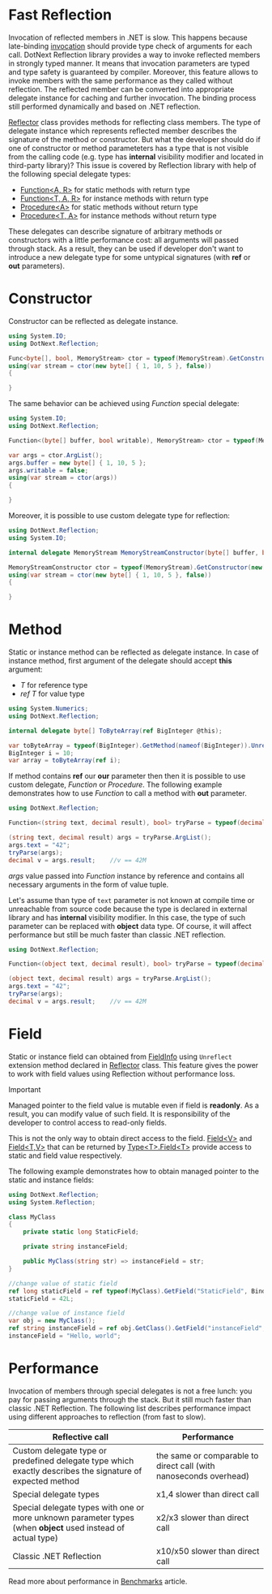 Fast Reflection
====
Invocation of reflected members in .NET is slow. This happens because late-binding [invocation](https://docs.microsoft.com/en-us/dotnet/api/system.reflection.methodbase.invoke) should provide type check of arguments for each call. DotNext Reflection library provides a way to invoke reflected members in strongly typed manner. It means that invocation parameters are typed and type safety is guaranteed by compiler. Moreover, this feature allows to invoke members with the same performance as they called without reflection. The reflected member can be converted into appropriate delegate instance for caching and further invocation. The binding process still performed dynamically and based on .NET reflection.

[Reflector](../../api/DotNext.Reflection.Reflector.yml) class provides methods for reflecting class members. The type of delegate instance which represents reflected member describes the signature of the method or constructor. But what the developer should do if one of constructor or method parameteters has a type that is not visible from the calling code (e.g. type has **internal** visibility modifier and located in third-party library)? This issue is covered by Reflection library with help of the following special delegate types:
* [Function&lt;A, R&gt;](../../api/DotNext.Function-2.yml) for static methods with return type
* [Function&lt;T, A, R&gt;](../../api/DotNext.Function-3.yml) for instance methods with return type
* [Procedure&lt;A&gt;](../../api/DotNext.Procedure-1.yml) for static methods without return type
* [Procedure&lt;T, A&gt;](../../api/DotNext.Procedure-2.yml) for instance methods without return type

These delegates can describe signature of arbitrary methods or constructors with a little performance cost: all arguments will passed through stack. As a result, they can be used if developer don't want to introduce a new delegate type for some untypical signatures (with **ref** or **out** parameters). 

# Constructor
Constructor can be reflected as delegate instance.
```csharp
using System.IO;
using DotNext.Reflection;

Func<byte[], bool, MemoryStream> ctor = typeof(MemoryStream).GetConstructor(new[] { typeof(byte[]), typeof(bool) }).Unreflect<Func<byte[], bool, MemoryStream>>();
using(var stream = ctor(new byte[] { 1, 10, 5 }, false))
{

}
```

The same behavior can be achieved using _Function_ special delegate:
```csharp
using System.IO;
using DotNext.Reflection;

Function<(byte[] buffer, bool writable), MemoryStream> ctor = typeof(MemoryStream).GetConstructor(new[] { typeof(byte[]), typeof(bool) }).Unreflect<Function<(byte[], bool), MemoryStream>>();

var args = ctor.ArgList();
args.buffer = new byte[] { 1, 10, 5 };
args.writable = false;
using(var stream = ctor(args))
{

}
```

Moreover, it is possible to use custom delegate type for reflection:
```csharp
using DotNext.Reflection;
using System.IO;

internal delegate MemoryStream MemoryStreamConstructor(byte[] buffer, bool writable);

MemoryStreamConstructor ctor = typeof(MemoryStream).GetConstructor(new[] { typeof(byte[]), typeof(bool) }).Unreflect<MemoryStreamConstructor>();
using(var stream = ctor(new byte[] { 1, 10, 5 }, false))
{

}
```

# Method
Static or instance method can be reflected as delegate instance. In case of instance method, first argument of the delegate should accept **this** argument:
* _T_ for reference type
* _ref T_ for value type

```csharp
using System.Numerics;
using DotNext.Reflection;

internal delegate byte[] ToByteArray(ref BigInteger @this);

var toByteArray = typeof(BigInteger).GetMethod(nameof(BigInteger)).Unreflect<ToByteArray>();
BigInteger i = 10;
var array = toByteArray(ref i);
```

If method contains **ref** our **our** parameter then then it is possible to use custom delegate, _Function_ or _Procedure_. The following example demonstrates how to use _Function_ to call a method with **out** parameter.
```csharp
using DotNext.Reflection;

Function<(string text, decimal result), bool> tryParse = typeof(decimal).GetMethod(nameof(decimal.TryParse), new[]{typeof(string), typeof(decimal).MakeByRefType()}).Unreflect<Function<(string, decimal), bool>>();

(string text, decimal result) args = tryParse.ArgList();
args.text = "42";
tryParse(args);
decimal v = args.result;    //v == 42M
```
_args_ value passed into _Function_  instance by reference and contains all necessary arguments in the form of value tuple. 

Let's assume than type of `text` parameter is not known at compile time or unreachable from source code because the type is declared in external library and has **internal** visibility modifier. In this case, the type of such parameter can be replaced with **object** data type. Of course, it will affect performance but still be much faster than classic .NET reflection.
```csharp
using DotNext.Reflection;

Function<(object text, decimal result), bool> tryParse = typeof(decimal).GetMethod(nameof(decimal.TryParse), new[]{typeof(string), typeof(decimal).MakeByRefType()}).Unreflect<Function<(object, decimal), bool>>();

(object text, decimal result) args = tryParse.ArgList();
args.text = "42";
tryParse(args);
decimal v = args.result;    //v == 42M
```

# Field
Static or instance field can obtained from [FieldInfo](https://docs.microsoft.com/en-us/dotnet/api/system.reflection.fieldinfo) using `Unreflect` extension method declared in [Reflector](../../api/DotNext.Reflection.Reflector.yml) class. This feature gives the power to work with field values using Reflection without performance loss.

> [!IMPORTANT]
> Managed pointer to the field value is mutable even if field is **readonly**. As a result, you can modify value of such field. It is responsibility of the developer to control access to read-only fields.

This is not the only way to obtain direct access to the field. [Field&lt;V&gt;](../../api/DotNext.Reflection.Field-1.yml) and [Field&lt;T,V&gt;](../../api/DotNext.Reflection.Field-2.yml) that can be returned by [Type&lt;T&gt;.Field&lt;T&gt;](../../api/DotNext.Reflection.Type-1.Field-1.yml) provide access to static and field value respectively.

The following example demonstrates how to obtain managed pointer to the static and instance fields:
```csharp
using DotNext.Reflection;
using System.Reflection;

class MyClass
{
	private static long StaticField;

	private string instanceField;

	public MyClass(string str) => instanceField = str;
}

//change value of static field
ref long staticField = ref typeof(MyClass).GetField("StaticField", BindingFlags.NonPublic | BindingFlags.Static | BindingFlags.DeclaredOnly).Unreflect<long>().Value;
staticField = 42L;

//change value of instance field
var obj = new MyClass();
ref string instanceField = ref obj.GetClass().GetField("instanceField", BindingFlags.NonPublic | BindingFlags.Instance | BindingFlags.DeclaredOnly).Unreflect<string>()[obj];
instanceField = "Hello, world";
```

# Performance
Invocation of members through special delegates is not a free lunch: you pay for passing arguments through the stack. But it still much faster than classic .NET Reflection. The following list describes performance impact using different approaches to reflection (from fast to slow).

| Reflective call | Performance |
| ---- | ---- |
| Custom delegate type or predefined delegate type which exactly describes the signature of expected method | the same or comparable to direct call (with nanoseconds overhead) |
| Special delegate types | x1,4 slower than direct call |
| Special delegate types with one or more unknown parameter types (when **object** used instead of actual type) | x2/x3 slower than direct call |
| Classic .NET Reflection | x10/x50 slower than direct call |

Read more about performance in [Benchmarks](../../benchmarks.md) article.